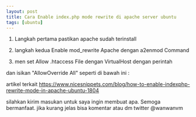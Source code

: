```yaml
---
layout: post
title: Cara Enable index.php mode rewrite di apache server ubuntu
tags: [ubuntu]
---
```


1. Langkah pertama pastikan apache sudah terinstall 
<script src="https://gist.github.com/wanwanvm/67d09678f44aa1b0c9cdf9d6f2aa6160.js"></script>
2.  langkah kedua Enable mod_rewrite Apache dengan a2enmod Command
<script src="https://gist.github.com/wanwanvm/dfe027ee49c2b7f6691a0a0199932e0c.js"></script>
3. men set Allow .htaccess File dengan VirtualHost dengan perintah
<script src="https://gist.github.com/wanwanvm/7eb8e9a003c3c65a042ef5360401cf16.js"></script>
dan isikan "AllowOverride All" seperti di bawah ini :
<script src="https://gist.github.com/wanwanvm/6cd5e72563b4fb4f7595079c4961ebdc.js"></script>


artikel terkait <a href="https://www.nicesnippets.com/blog/how-to-enable-indexphp-rewrite-mode-in-apache-ubuntu-1804">https://www.nicesnippets.com/blog/how-to-enable-indexphp-rewrite-mode-in-apache-ubuntu-1804</a>

silahkan kirim masukan untuk saya ingin membuat apa. Semoga bermanfaat.
jika kurang jelas bisa komentar atau dm twitter @wanwanvm

